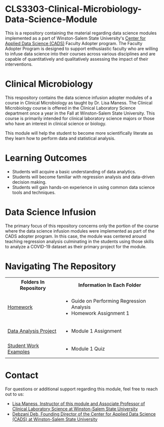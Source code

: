 # CLS3303-Clinical-Microbiology-Data-Science-Module
This is a repository containing the material regarding data science modules implemented as a part of Winston-Salem State University's [Center for Applied Data Science (CADS)](https://www.wssu.edu/academics/colleges-and-departments/college-of-arts-sciences-business-education/center-for-applied-data-science/index.html) Faculty Adopter program. The Faculty Adopter Program is designed to support enthusiastic faculty who are willing to infuse data science into their courses across various disciplines and are capable of quantitatively and qualitatively assessing the impact of their interventions. 
# Clinical Microbiology
This respository contains the data science infusion adopter modules of a course in Clinical Microbiology as taught by Dr. Lisa Maness. The Clinical Microbiology course is offered in the Clinical Laboratory Science department once a year in the Fall at Winston-Salem State University. This course is primarily intended for clinical laboratory science majors or those who have an interest in clinical science or biology.

This module will help the student to become more scientifically literate as they learn how to perform data and statistical analysis.
# Learning Outcomes
* Students will acquire a basic understanding of data analytics.
* Students will become familiar with regression analysis and data-driven decision making.
* Students will gain hands-on experience in using common data science tools and techniques.

# Data Science Infusion
The primary focus of this repository concerns only the portion of the course where the data science infusion modules were implemented as part of the CADS adopter program. In this case, the module was centered around teaching regression analysis culminating in the students using those skills to analyze a COVID-19 dataset as their primary project for the module.

# Navigating The Repository

<table>
  <tbody>
    <tr>
      <th>Folders In Repository</th>
      <th>Information In Each Folder</th>
    </tr>
    <tr>
      <td><a href="https://github.com/CADS-WSSU/2021-2022-Faculty-Adopter-Modules/tree/main/CLS3303-Clinical-Microbiology-Data-Science-Module/Homework">Homework</a></td>
      <td>
        <ul>
          <li>Guide on Performing Regression Analysis
          </li>
          <li>Homework Assignment 1
          </li>
        </ul>
      </td>
    </tr>
    <tr>
      <td><a href="https://github.com/CADS-WSSU/2021-2022-Faculty-Adopter-Modules/tree/main/CLS3303-Clinical-Microbiology-Data-Science-Module/Data%20Analysis%20Project">Data Analysis Project</a></td>
      <td>
        <ul>
          <li>Module 1 Assignment</li>
        </ul>
      </td>
    </tr>
    <tr>
      <td><a href="https://github.com/CADS-WSSU/2021-2022-Faculty-Adopter-Modules/tree/main/CLS3303-Clinical-Microbiology-Data-Science-Module/Student%20Work%20Examples">Student Work Examples</a></td>
      <td>
        <ul>
          <li>Module 1 Quiz</li>
        </ul>
      </td>
    </tr>
  </tbody>
</table>                           

# Contact
For questions or additional support regarding this module, feel free to reach out to us:
* [Lisa Maness, Instructor of this module and Associate Professor of Clinical Laboratory Science at Winston-Salem State University](mailto:wishonl@wssu.edu)
* [Debzani Deb, Founding Director of the Center for Applied Data Science (CADS) at Winston-Salem State University](mailto:debd@wssu.edu)
